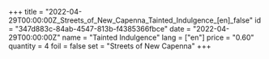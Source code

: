+++
title = "2022-04-29T00:00:00Z_Streets_of_New_Capenna_Tainted_Indulgence_[en]_false"
id = "347d883c-84ab-4547-813b-f4385366fbce"
date = "2022-04-29T00:00:00Z"
name = "Tainted Indulgence"
lang = ["en"]
price = "0.60"
quantity = 4
foil = false
set = "Streets of New Capenna"
+++
